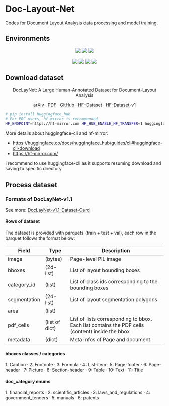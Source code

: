 # Doc-Layout-Net
Codes for Document Layout Analysis data processing and model training.


## Environments

<div align="center">

![](https://img.shields.io/badge/GPU-RTX%204080-green?logo=nvidia) ![](https://img.shields.io/badge/NVIDIA%20Driver-535.154.05-blue?logo=nvidia) ![](https://img.shields.io/badge/CUDA-12.2-blue?logo=nvidia)

![](https://img.shields.io/badge/Ubuntu-22.04.3%20LTS-blue?logo=ubuntu) ![](https://img.shields.io/badge/Python-3.11.7-blue?logo=python) ![](https://img.shields.io/badge/PyTorch-2.1.2-blue?logo=pytorch) ![](https://img.shields.io/badge/DocLayNet-1.1-blue?logo=ibm)

</div>

## Download dataset

<div align="center">

DocLayNet: A Large Human-Annotated Dataset for Document-Layout Analysis

[arXiv](https://arxiv.org/abs/2206.01062)
· [PDF](https://arxiv.org/pdf/2206.01062.pdf)
· [GitHub](https://github.com/DS4SD/DocLayNet)
· [HF-Dataset](https://huggingface.co/datasets/ds4sd/DocLayNet)
· [HF-Dataset-v1](https://huggingface.co/datasets/ds4sd/DocLayNet-v1.1)

</div>

```sh
# pip install huggingface_hub
# For PRC users, hf-mirror is recommended
HF_ENDPOINT=https://hf-mirror.com HF_HUB_ENABLE_HF_TRANSFER=1 huggingface-cli download ds4sd/DocLayNet-v1.1 --include "*.parquet" --repo-type dataset --local-dir ./datasets
```

More details about huggingface-cli and hf-mirror:
- https://huggingface.co/docs/huggingface_hub/guides/cli#huggingface-cli-download
- https://hf-mirror.com/  

I recommend to use huggingface-cli as it supports resuming download and saving to specific directory.

## Process dataset

### Formats of DocLayNet-v1.1

See more: [DocLayNet-v1.1-Dataset-Card](https://huggingface.co/datasets/ds4sd/DocLayNet-v1.1?row=0#dataset-card-for-doclaynet-v11)


#### Rows of dataset

The dataset is provided with parquets (train + test + val), each row in the parquet follows the format below:

|    Field     |      Type      |                                           Description                                           |
| ------------ | -------------- | ----------------------------------------------------------------------------------------------- |
| image        | (bytes)        | Page-level PIL image                                                                            |
| bboxes       | (2d-list)      | List of layout bounding boxes                                                                   |
| category_id  | (list)         | List of class ids corresponding to the bounding boxes                                           |
| segmentation | (2d-list)      | List of layout segmentation polygons                                                            |
| area         | (list)         |                                                                                                 |
| pdf_cells    | (list of dict) | List of lists corresponding to bbox. Each list contains the PDF cells (content) inside the bbox |
| metadata     | (dict)         | Meta infos of Page and document                                                                 |

#### bboxes classes / categories


1: Caption · 2: Footnote · 3: Formula · 4: List-item · 5: Page-footer · 6: Page-header · 7: Picture · 8: Section-header · 9: Table · 10: Text
· 11: Title

#### doc_category enums

1: financial_reports · 2: scientific_articles · 3: laws_and_regulations · 4: government_tenders · 5: manuals · 6: patents